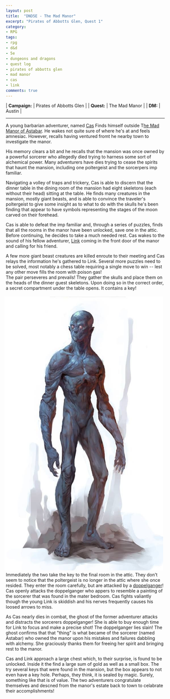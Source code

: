 ```yaml
---
layout: post
title:  "DND5E - The Mad Manor"
excerpt: "Pirates of Abbotts Glen, Quest 1"
category:
- RPG
tags:
- rpg
- d&d
- 5e
- dungeons and dragons
- quest log
- pirates of abbotts glen
- mad manor
- cas
- link
comments: true
---
```


| **Campaign:**  | Pirates of Abbotts Glen |
| **Quest:**     | The Mad Manor           |
| **DM:**        | Austin                  |

---

A young barbarian adventurer, named [Cas](https://drive.google.com/file/d/0B3L-FHD8lwfVdTBzblJXTU1RSnc/view?usp=sharing)
Finds himself outside T[he Mad Manor of Astabar](http://watermark.rpgnow.com/pdf_previews/138937-sample.pdf).  He wakes not quite
sure of where he's at and feels amnesiac.  However, recalls having ventured fromt he nearby town to investigate the manor.

His memory clears a bit and he recalls that the mansion was once owned by a powerful sorcerer who allegedly died trying to harness 
some sort of alchemical power.  Many adventurers have dies trying to cease the spirits that haunt the mansion, including one poltergeist 
and the sorcerpers imp familiar.

Navigating a volley of traps and trickery, Cas is able to discern that the dinner table in the dining room of the mansion had eight 
skeletons (each without their head) sitting at the table.  He finds many creatures in the mansion, mostly giant beasts, and is 
able to convince the traveler's poltergeist to give some insight as to what to do with the skulls he's been finding that appear to 
have symbols representing the stages of the moon carved on their forehead.

Cas is able to defeat the imp familiar and, through a series of puzzles, finds that all the rooms in the manor have been unlocked, 
save one in the attic.  Before continuing, he decides to take a much needed rest.  Cas wakes to the sound of his fellow adventurer, 
[Link](https://drive.google.com/file/d/0BwQNloQbtainM0g2OTZTMU9EOUk/view?usp=sharing) coming in the front door of the manor and calling for his friend.

A few more giant beast creatures are killed enroute to their meeting and Cas relays the information he's gathered to Link.  Several more 
puzzles need to be solved, most notably a chess table requiring a single move to win -- lest any other move fills the room with poison gas!  
The pair perseveres and prevails!  They gather the skulls and place them on the heads of the dinner guest skeletons.  Upon doing so in the correct 
order, a secret compartment under the table opens.  It contains a key!

<a href="http://vignette4.wikia.nocookie.net/forgottenrealms/images/f/fc/Doppelganger-5e.jpg/revision/latest?cb=20170309004652"><img src="/images/extra/doppelganger.jpg" style="wax-width: 30%; height: auto; float: right; margin: 5px"></a>

Immediately the two take the key to the final room in the attic.  They don't seem to notice that the poltergeist is no longer in the attic where 
she once resided.  They enter the room carefully, but are attacked by a [doppelganger](https://roll20.net/compendium/dnd5e/Doppelganger#content)!  
Cas openly attacks the doppelganger who appers to resemble a painting of the sorcerer that was found in the mater bedroom.  Cas fights valiantly 
though the young Link is skiddish and his nerves frequently causes his loosed arrows to miss.

As Cas nearly dies in combat, the ghost of the former adventurer attacks and distracts the sorcerers doppelganger!  She is able to buy enough time for 
Link to focus and make a precise shot!  The doppelganger lies slain!  The ghost confirms that that "thing" is what became of the sorcerer (named Astabar) 
who owned the manor upon his mistakes and failures dabbling with alchemy.  She graciously thanks them for freeing her spirit and bringing rest to the manor.

Cas and Link approach a large chest which, to their surprise, is found to be unlocked.  Inside it the find a large sum of gold as well as a small box. 
The try several keys that were found in the mansion, but the box appears to not even have a key hole.  Perhaps, they think, it is sealed by magic.  Surely, 
something like that is of value.  The two adventurers congratulate themselves and descned from the manor's estate back to town to celabrate their accomplishments!
